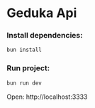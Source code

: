 # Geduka Api

### Install dependencies:
```sh
bun install
```

### Run project:
```sh
bun run dev
```

Open: http://localhost:3333

